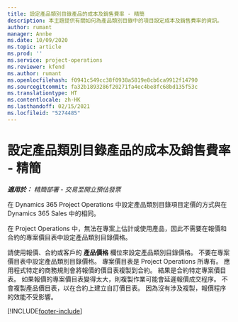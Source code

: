 ```yaml
---
title: 設定產品類別目錄產品的成本及銷售費率 - 精簡
description: 本主題提供有關如何為產品類別目錄中的項目設定成本及銷售費率的資訊。
author: rumant
manager: Annbe
ms.date: 10/09/2020
ms.topic: article
ms.prod: ''
ms.service: project-operations
ms.reviewer: kfend
ms.author: rumant
ms.openlocfilehash: f0941c549cc38f0938a5819e8cb6ca9912f14790
ms.sourcegitcommit: fa32b1893286f20271fa4ec4be8fc68bd135f53c
ms.translationtype: HT
ms.contentlocale: zh-HK
ms.lasthandoff: 02/15/2021
ms.locfileid: "5274485"
---
```

# <a name="set-up-cost-and-sales-rates-for-catalog-products---lite"></a>設定產品類別目錄產品的成本及銷售費率 - 精簡

_**適用於：** 精簡部署 - 交易至開立預估發票_


在 Dynamics 365 Project Operations 中設定產品類別目錄項目定價的方式與在 Dynamics 365 Sales 中的相同。

在 Project Operations 中，無法在專案上估計或使用產品，因此不需要在報價和合約的專案價目表中設定產品類別目錄價格。

請使用報價、合約或客戶的 **產品價格** 欄位來設定產品類別目錄價格。 不要在專案價目表中設定產品類別目錄價格。 專案價目表是 Project Operations 所專有。 應用程式特定的商務規則會將報價的價目表複製到合約。 結果是合約特定專案價目表。 如果報價的專案價目表變得太大，則複製作業可能會延遲報價成交程序。 不會複製產品價目表，以在合約上建立自訂價目表。 因為沒有涉及複製，報價程序的效能不受影響。


[!INCLUDE[footer-include](../../includes/footer-banner.md)]